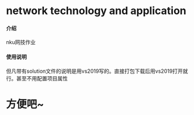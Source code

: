 # network technology and application

#### 介绍
nku网技作业

#### 使用说明
但凡带有solution文件的说明是用vs2019写的。直接打包下载后用vs2019打开就行。甚至不用配置项目属性

# 方便吧~
